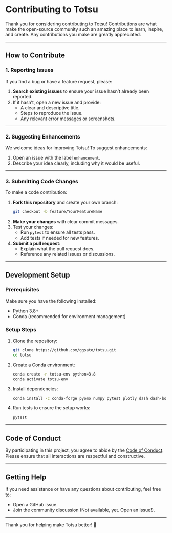 # **Contributing to Totsu**

Thank you for considering contributing to Totsu! Contributions are what make the open-source community such an amazing place to learn, inspire, and create. Any contributions you make are greatly appreciated.

---

## **How to Contribute**

### **1. Reporting Issues**
If you find a bug or have a feature request, please:
1. **Search existing issues** to ensure your issue hasn’t already been reported.
2. If it hasn’t, open a new issue and provide:
   - A clear and descriptive title.
   - Steps to reproduce the issue.
   - Any relevant error messages or screenshots.

---

### **2. Suggesting Enhancements**
We welcome ideas for improving Totsu! To suggest enhancements:
1. Open an issue with the label `enhancement`.
2. Describe your idea clearly, including why it would be useful.

---

### **3. Submitting Code Changes**
To make a code contribution:
1. **Fork this repository** and create your own branch:
   ```bash
   git checkout -b feature/YourFeatureName
   ```
2. **Make your changes** with clear commit messages.
3. Test your changes:
   - Run `pytest` to ensure all tests pass.
   - Add tests if needed for new features.
4. **Submit a pull request**:
   - Explain what the pull request does.
   - Reference any related issues or discussions.

---

## **Development Setup**

### **Prerequisites**
Make sure you have the following installed:
- Python 3.8+ 
- Conda (recommended for environment management)

### **Setup Steps**
1. Clone the repository:
   ```bash
   git clone https://github.com/ggsato/totsu.git
   cd totsu
   ```
2. Create a Conda environment:
   ```bash
   conda create -n totsu-env python=3.8
   conda activate totsu-env
   ```
3. Install dependencies:
   ```bash
   conda install -c conda-forge pyomo numpy pytest plotly dash dash-bootstrap-components
   ```
4. Run tests to ensure the setup works:
   ```bash
   pytest
   ```

---

## **Code of Conduct**
By participating in this project, you agree to abide by the [Code of Conduct](CODE_OF_CONDUCT.md). Please ensure that all interactions are respectful and constructive.

---

## **Getting Help**
If you need assistance or have any questions about contributing, feel free to:
- Open a GitHub issue.
- Join the community discussion (Not available, yet. Open an issue!).

---

Thank you for helping make Totsu better! 🚀